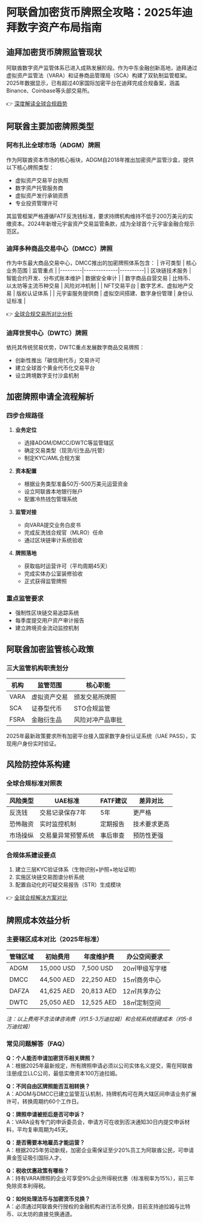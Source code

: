 # 阿联酋加密货币牌照全攻略：2025年迪拜数字资产布局指南

## 迪拜加密货币牌照监管现状
阿联酋数字资产监管体系已进入成熟发展阶段。作为中东金融创新高地，迪拜通过虚拟资产监管法（VARA）和证券商品管理局（SCA）构建了双轨制监管框架。2025年数据显示，已有超过40家国际加密平台在迪拜完成合规备案，涵盖Binance、Coinbase等头部交易所。

👉 [深度解读全球合规趋势](https://bit.ly/okx_welcome)

## 阿联酋主要加密牌照类型
### 阿布扎比全球市场（ADGM）牌照
作为阿联酋资本市场的核心板块，ADGM自2018年推出加密资产监管沙盒，提供以下核心牌照类型：
- 虚拟资产交易平台执照
- 数字资产托管服务商
- 虚拟资产发行承销资质
- 专业投资管理许可

其监管框架严格遵循FATF反洗钱标准，要求持牌机构维持不低于200万美元的实缴资本。2024年新增元宇宙资产交易监管条款，成为全球首个元宇宙金融合规示范区。

### 迪拜多种商品交易中心（DMCC）牌照
作为中东最大商品交易中心，DMCC推出的加密牌照体系包含：
| 许可类型 | 核心业务范围 | 监管重点 |
|---------|--------------|----------|
| 区块链技术服务 | 智能合约开发、分布式账本维护 | 数据安全审计 |
| 数字商品自营交易 | 比特币、以太坊等主流币种交易 | 风险对冲机制 |
| NFT交易平台 | 数字艺术、虚拟地产交易 | 版权认证体系 |
| 元宇宙服务提供商 | 虚拟空间搭建、数字身份管理 | 身份认证标准 |

👉 [全球合规交易所对比分析](https://bit.ly/okx_welcome)

### 迪拜世贸中心（DWTC）牌照
依托其传统贸易优势，DWTC重点发展数字商品交易牌照：
- 创新性推出「碳信用代币」交易许可
- 建立全球首个黄金代币化交易平台
- 设立跨境数字支付沙盒机制

## 加密牌照申请全流程解析
### 四步合规路径
1. **业务定位**
   - 选择ADGM/DMCC/DWTC等监管辖区
   - 确定交易类型（现货/衍生品/托管）
   - 制定KYC/AML合规方案

2. **资本配置**
   - 根据业务类型准备50万-500万美元运营资金
   - 设立阿联酋本地银行账户
   - 配置冷热钱包管理系统

3. **监管对接**
   - 向VARA提交业务白皮书
   - 完成反洗钱合规官（MLRO）任命
   - 通过区块链审计系统验收

4. **牌照落地**
   - 获取临时运营许可（平均周期45天）
   - 完成实体办公室装修验收
   - 正式获得监管牌照

### 重点监管要求
- 强制性区块链交易追踪系统
- 每季度提交用户资产审计报告
- 建立跨境资金流动监控机制

## 阿联酋加密监管核心政策
### 三大监管机构职责划分
| 机构 | 监管范围 | 核心职能 |
|------|----------|----------|
| VARA | 虚拟资产交易 | 颁发交易所牌照 |
| SCA | 证券型代币 | STO合规监管 |
| FSRA | 金融衍生品 | 风险对冲产品审批 |

2025年最新政策要求所有加密平台接入国家数字身份认证系统（UAE PASS），实现用户身份实时验证。

## 风险防控体系构建
### 全球合规标准对照表
| 风险类型 | UAE标准 | FATF建议 | 差异对比 |
|---------|---------|----------|----------|
| 反洗钱 | 交易记录保存7年 | 5年 | 更严格 |
| 恐怖融资 | 实时监控机制 | 定期报告 | 技术要求更高 |
| 市场操纵 | 交易量异常预警系统 | 事后审查 | 预防性更强 |

### 合规体系建设要点
1. 建立三层KYC验证体系（生物识别+护照+地址证明）
2. 实施区块链交易图谱分析系统
3. 配置自动化的可疑交易报告（STR）生成模块

👉 [全球合规解决方案对比](https://bit.ly/okx_welcome)

## 牌照成本效益分析
### 主要辖区成本对比（2025年标准）
| 管辖区域 | 初始费用 | 年度维护费 | 办公空间要求 |
|----------|----------|------------|--------------|
| ADGM | 15,000 USD | 7,500 USD | 20㎡甲级写字楼 |
| DMCC | 44,500 AED | 22,250 AED | 15㎡商务中心 |
| DAFZA | 41,625 AED | 20,813 AED | 12㎡共享办公 |
| DWTC | 25,050 AED | 12,525 AED | 18㎡定制空间 |

*注：以上费用不含法律咨询费（约1.5-3万迪拉姆）和合规系统搭建成本（约5-8万迪拉姆）*

### 常见问题解答（FAQ）
**Q：个人能否申请加密货币相关牌照？**  
A：根据2025年最新规定，所有牌照申请必须以公司实体名义提交，需在阿联酋注册成立LLC公司，最低实缴资本100万迪拉姆。

**Q：不同自由区牌照能否互相转换？**  
A：ADGM与DMCC已建立监管互认机制，持牌机构可在两大辖区间申请业务扩展许可，转换周期约60个工作日。

**Q：牌照申请被拒后是否可申诉？**  
A：VARA设有专门的申诉委员会，申请方可在收到否决通知30日内提交申诉材料，平均复审周期为45天。

**Q：是否需要本地雇员才能运营？**  
A：根据2025年劳动新规，加密企业需保证至少20%员工为阿联酋公民，可申请黄金签证吸引国际人才。

**Q：税收优惠政策有哪些？**  
A：持有VARA牌照的企业可享受9%企业所得税优惠（标准税率为15%），前三年免除资本利得税。

**Q：如何处理法币与加密货币兑换？**  
A：必须通过阿联酋央行授权的金融机构进行法币兑换，目前支持迪拉姆与比特币、以太坊的直接兑换通道。